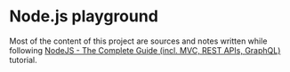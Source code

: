 # Node.js playground

Most of the content of this project are sources and notes written while following [NodeJS - The Complete Guide (incl. MVC, REST APIs, GraphQL)](https://www.udemy.com/nodejs-the-complete-guide/) tutorial.
